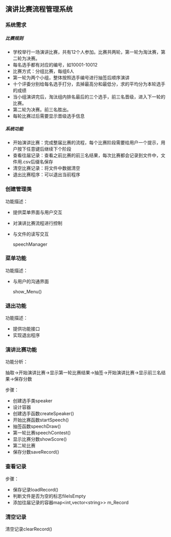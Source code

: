 ## 演讲比赛流程管理系统

### 系统需求

##### 比赛规则

- 学校举行一场演讲比赛，共有12个人参加。比赛共两轮，第一轮为淘汰赛，第二轮为决赛。
- 每名选手都有对应的编号，如10001-10012
- 比赛方式：分组比赛，每组6人
- 第一轮为两个小组，整体按照选手编号进行抽签后顺序演讲
- 十个评委分别给每名选手打分，去掉最高分和最低分，求的平均分为本轮选手的成绩
- 当小组演讲完后，淘汰组内排名最后的三个选手，前三名晋级，进入下一轮的比赛。
- 第二轮为决赛。前三名胜出。
- 每轮比赛过后需要显示晋级选手信息

##### 系统功能

- 开始演讲比赛：完成整届比赛的流程，每个比赛阶段需要给用户一个提示，用户按下任意键后继续下个阶段
- 查看往届记录：查看之前比赛的前三名结果，每次比赛都会记录到文件中，文件用.csv后缀名保存
- 清空比赛记录：将文件中数据清空
- 退出比赛程序：可以退出当前程序

### 创建管理类

功能描述：

- 提供菜单界面与用户交互

- 对演讲比赛流程进行控制

- 与文件的读写交互

  speechManager

### 菜单功能

功能描述：

- 与用户的沟通界面

  show_Menu()

### 退出功能

功能描述：

- 提供功能接口
- 实现退出程序

### 演讲比赛功能

功能分析：

抽取->开始演讲比赛->显示第一轮比赛结果->抽签->开始演讲比赛->显示前三名结果->保存分数

步骤：

- 创建选手类speaker
- 设计容器
- 创建选手函数createSpeaker()
- 开始比赛函数startSpeech()
- 抽签函数speechDraw()
- 第一轮比赛speechContest()
- 显示比赛分数showScore()
- 第二轮比赛
- 保存分数saveRecord()

### 查看记录

步骤：

- 保存记录loadRecord()
- 判断文件是否为空的标志fileIsEmpty
- 添加往届记录的容器map<int,vector\<string>> m_Record

### 清空记录

清空记录clearRecord()